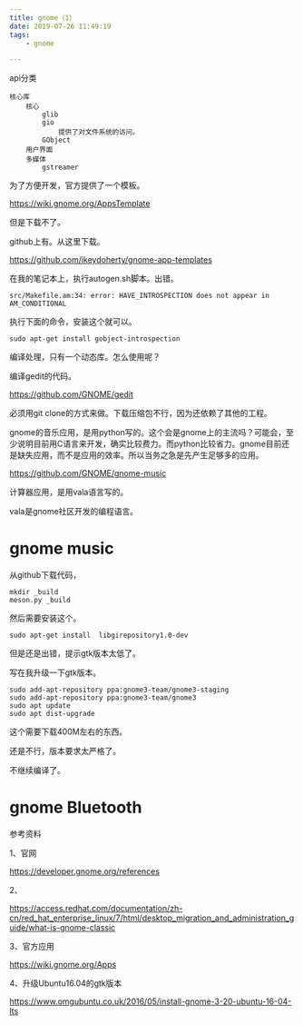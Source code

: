 ```yaml
---
title: gnome（1）
date: 2019-07-26 11:49:19
tags:
	- gnome

---
```




api分类

```
核心库
	核心
		glib
		gio
			提供了对文件系统的访问。
		GObject
	用户界面
	多媒体
		gstreamer
```



为了方便开发，官方提供了一个模板。

https://wiki.gnome.org/AppsTemplate

但是下载不了。

github上有。从这里下载。

https://github.com/ikeydoherty/gnome-app-templates

在我的笔记本上，执行autogen.sh脚本。出错。

```
src/Makefile.am:34: error: HAVE_INTROSPECTION does not appear in AM_CONDITIONAL
```

执行下面的命令，安装这个就可以。

```
sudo apt-get install gobject-introspection
```

编译处理，只有一个动态库。怎么使用呢？



编译gedit的代码。

https://github.com/GNOME/gedit

必须用git clone的方式来做。下载压缩包不行，因为还依赖了其他的工程。

gnome的音乐应用，是用python写的。这个会是gnome上的主流吗？可能会，至少说明目前用C语言来开发，确实比较费力。而python比较省力。gnome目前还是缺失应用，而不是应用的效率。所以当务之急是先产生足够多的应用。

https://github.com/GNOME/gnome-music

计算器应用，是用vala语言写的。

vala是gnome社区开发的编程语言。



# gnome music

从github下载代码，

```
mkdir _build
meson.py _build
```

然后需要安装这个。

```
sudo apt-get install  libgirepository1.0-dev
```

但是还是出错，提示gtk版本太低了。

写在我升级一下gtk版本。

```
sudo add-apt-repository ppa:gnome3-team/gnome3-staging
sudo add-apt-repository ppa:gnome3-team/gnome3
sudo apt update
sudo apt dist-upgrade
```

这个需要下载400M左右的东西。

还是不行，版本要求太严格了。

不继续编译了。

# gnome Bluetooth



参考资料

1、官网

https://developer.gnome.org/references

2、

https://access.redhat.com/documentation/zh-cn/red_hat_enterprise_linux/7/html/desktop_migration_and_administration_guide/what-is-gnome-classic

3、官方应用

https://wiki.gnome.org/Apps

4、升级Ubuntu16.04的gtk版本

https://www.omgubuntu.co.uk/2016/05/install-gnome-3-20-ubuntu-16-04-lts